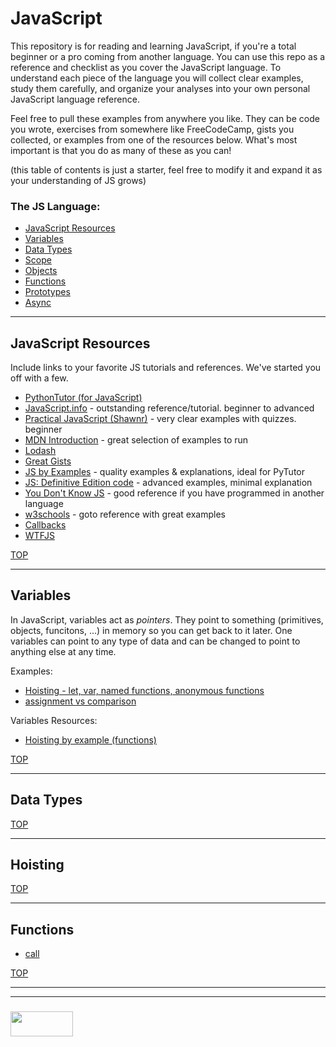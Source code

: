 # JavaScript 

This repository is for reading and learning JavaScript, if you're a total beginner or a pro coming from another language.  You can use this repo as a reference and checklist as you cover the JavaScript language. To understand each piece of the language you will collect clear examples, study them carefully, and organize your analyses into your own personal JavaScript language reference.  

Feel free to pull these examples from anywhere you like.  They can be code you wrote, exercises from somewhere like FreeCodeCamp, gists you collected, or examples from one of the resources below.  What's most important is that you do as many of these as you can!

(this table of contents is just a starter, feel free to modify it and expand it as your understanding of JS grows)
### The JS Language:
* [JavaScript Resources](#javascript-resources)
* [Variables](#variables)
* [Data Types](#data-types)
* [Scope](#scope)
* [Objects](#objects)
* [Functions](#functions)
* [Prototypes](#prototypes)
* [Async](#async)

___

## JavaScript Resources

Include links to your favorite JS tutorials and references.  We've started you off with a few.

* [PythonTutor (for JavaScript)](http://www.pythontutor.com/javascript.html#mode=edit)
* [JavaScript.info](https://javascript.info) - outstanding reference/tutorial. beginner to advanced
* [Practical JavaScript (Shawnr)](https://shawnr.gitbooks.io/practical-introduction-to-javascript/content/) - very clear examples with quizzes. beginner
* [MDN Introduction](https://developer.mozilla.org/en-US/docs/Web/JavaScript/Guide/Introduction) - great selection of examples to run
* [Lodash](https://github.com/lodash/lodash)
* [Great Gists](https://gist.github.com/colevandersWands/)
* [JS by Examples](https://github.com/bmkmanoj/js-by-examples) - quality examples & explanations, ideal for PyTutor
* [JS: Definitive Edition code](https://github.com/davidflanagan/javascript6_examples) - advanced examples, minimal explanation
* [You Don't Know JS](https://github.com/getify/You-Dont-Know-JS) - good reference if you have programmed in another language
* [w3schools](https://www.w3schools.com/js/default.asp) - goto reference with great examples
* [Callbacks](https://github.com/elewa-academy/General-Resources/tree/master/code-to-study/progressive-callbacks)
* [WTFJS](https://github.com/denysdovhan/wtfjs)



[TOP](#variables)

___

## Variables

In JavaScript, variables act as _pointers_.  They point to something (primitives, objects, funcitons, ...) in memory so you can get back to it later. 
One variables can point to any type of data and can be changed to point to anything else at any time.  

Examples:
* [Hoisting - let, var, named functions, anonymous functions](./studied-examples/hoisting-1.md)
* [assignment vs comparison](https://github.com/jbelg/javascript-template/blob/master/studied-examples/assignment-vs-comparison.md)

Variables Resources:
* [Hoisting by example (functions)](https://gist.github.com/maxogden/4bed247d9852de93c94c)

[TOP](#javascript)

___

## Data Types


[TOP](#javascript)

___

## Hoisting


[TOP](#javascript)

___

## Functions

* [call](https://github.com/jbelg/javascript-template/blob/master/studied-examples/function-dot-call.md)

[TOP](#javascript)

___
___
### <a href="http://elewa.education/blog" target="_blank"><img src="https://user-images.githubusercontent.com/18554853/34921062-506450ae-f97d-11e7-875f-6feeb26ad72d.png" width="100" height="40"/></a>




